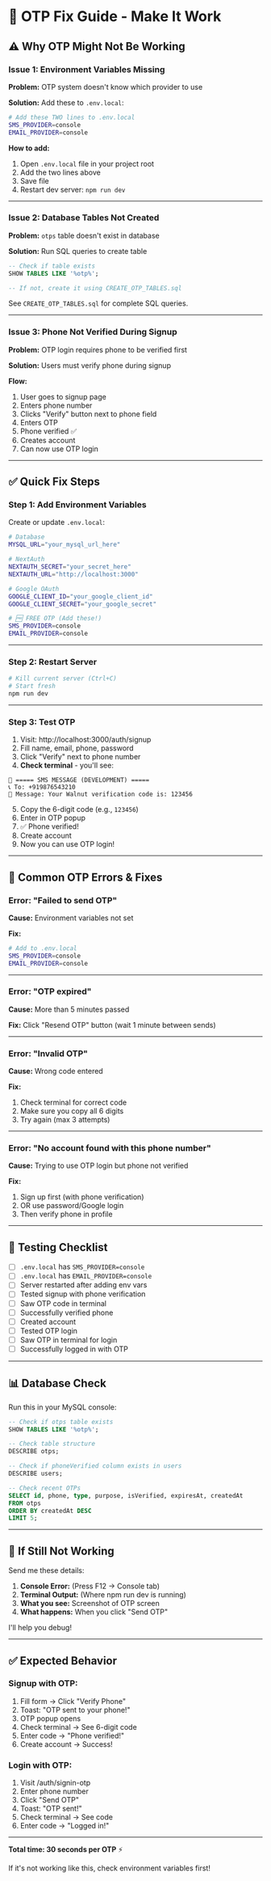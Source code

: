 # 🔧 OTP Fix Guide - Make It Work

## ⚠️ Why OTP Might Not Be Working

### **Issue 1: Environment Variables Missing**

**Problem:** OTP system doesn't know which provider to use

**Solution:** Add these to `.env.local`:

```bash
# Add these TWO lines to .env.local
SMS_PROVIDER=console
EMAIL_PROVIDER=console
```

**How to add:**

1. Open `.env.local` file in your project root
2. Add the two lines above
3. Save file
4. Restart dev server: `npm run dev`

---

### **Issue 2: Database Tables Not Created**

**Problem:** `otps` table doesn't exist in database

**Solution:** Run SQL queries to create table

```sql
-- Check if table exists
SHOW TABLES LIKE '%otp%';

-- If not, create it using CREATE_OTP_TABLES.sql
```

See `CREATE_OTP_TABLES.sql` for complete SQL queries.

---

### **Issue 3: Phone Not Verified During Signup**

**Problem:** OTP login requires phone to be verified first

**Solution:** Users must verify phone during signup

**Flow:**
1. User goes to signup page
2. Enters phone number
3. Clicks "Verify" button next to phone field
4. Enters OTP
5. Phone verified ✅
6. Creates account
7. Can now use OTP login

---

## ✅ **Quick Fix Steps**

### **Step 1: Add Environment Variables**

Create or update `.env.local`:

```bash
# Database
MYSQL_URL="your_mysql_url_here"

# NextAuth
NEXTAUTH_SECRET="your_secret_here"
NEXTAUTH_URL="http://localhost:3000"

# Google OAuth
GOOGLE_CLIENT_ID="your_google_client_id"
GOOGLE_CLIENT_SECRET="your_google_secret"

# 🆓 FREE OTP (Add these!)
SMS_PROVIDER=console
EMAIL_PROVIDER=console
```

---

### **Step 2: Restart Server**

```bash
# Kill current server (Ctrl+C)
# Start fresh
npm run dev
```

---

### **Step 3: Test OTP**

1. Visit: http://localhost:3000/auth/signup
2. Fill name, email, phone, password
3. Click "Verify" next to phone number
4. **Check terminal** - you'll see:

```
📱 ===== SMS MESSAGE (DEVELOPMENT) =====
📞 To: +919876543210
💬 Message: Your Walnut verification code is: 123456
```

5. Copy the 6-digit code (e.g., `123456`)
6. Enter in OTP popup
7. ✅ Phone verified!
8. Create account
9. Now you can use OTP login!

---

## 🐛 **Common OTP Errors & Fixes**

### **Error: "Failed to send OTP"**

**Cause:** Environment variables not set

**Fix:**
```bash
# Add to .env.local
SMS_PROVIDER=console
EMAIL_PROVIDER=console
```

---

### **Error: "OTP expired"**

**Cause:** More than 5 minutes passed

**Fix:** Click "Resend OTP" button (wait 1 minute between sends)

---

### **Error: "Invalid OTP"**

**Cause:** Wrong code entered

**Fix:** 
1. Check terminal for correct code
2. Make sure you copy all 6 digits
3. Try again (max 3 attempts)

---

### **Error: "No account found with this phone number"**

**Cause:** Trying to use OTP login but phone not verified

**Fix:**
1. Sign up first (with phone verification)
2. OR use password/Google login
3. Then verify phone in profile

---

## 🧪 **Testing Checklist**

- [ ] `.env.local` has `SMS_PROVIDER=console`
- [ ] `.env.local` has `EMAIL_PROVIDER=console`
- [ ] Server restarted after adding env vars
- [ ] Tested signup with phone verification
- [ ] Saw OTP code in terminal
- [ ] Successfully verified phone
- [ ] Created account
- [ ] Tested OTP login
- [ ] Saw OTP in terminal for login
- [ ] Successfully logged in with OTP

---

## 📊 **Database Check**

Run this in your MySQL console:

```sql
-- Check if otps table exists
SHOW TABLES LIKE '%otp%';

-- Check table structure
DESCRIBE otps;

-- Check if phoneVerified column exists in users
DESCRIBE users;

-- Check recent OTPs
SELECT id, phone, type, purpose, isVerified, expiresAt, createdAt 
FROM otps 
ORDER BY createdAt DESC 
LIMIT 5;
```

---

## 🚀 **If Still Not Working**

Send me these details:

1. **Console Error:** (Press F12 → Console tab)
2. **Terminal Output:** (Where npm run dev is running)
3. **What you see:** Screenshot of OTP screen
4. **What happens:** When you click "Send OTP"

I'll help you debug!

---

## ✅ **Expected Behavior**

### **Signup with OTP:**
1. Fill form → Click "Verify Phone"
2. Toast: "OTP sent to your phone!"
3. OTP popup opens
4. Check terminal → See 6-digit code
5. Enter code → "Phone verified!"
6. Create account → Success!

### **Login with OTP:**
1. Visit /auth/signin-otp
2. Enter phone number
3. Click "Send OTP"
4. Toast: "OTP sent!"
5. Check terminal → See code
6. Enter code → "Logged in!"

---

**Total time: 30 seconds per OTP** ⚡

If it's not working like this, check environment variables first!

